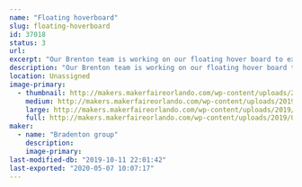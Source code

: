 ```yaml
---
name: "Floating hoverboard"
slug: floating-hoverboard
id: 37018
status: 3
url: 
excerpt: "Our Brenton team is working on our floating hover board to experiment science, computer science and technology."
description: "Our Brenton team is working on our floating hover board to experiment science, computer science and technology."
location: Unassigned
image-primary:
  - thumbnail: http://makers.makerfaireorlando.com/wp-content/uploads/2019/08/back-to-the-future-150x150.jpg
    medium: http://makers.makerfaireorlando.com/wp-content/uploads/2019/08/back-to-the-future-300x222.jpg
    large: http://makers.makerfaireorlando.com/wp-content/uploads/2019/08/back-to-the-future.jpg
    full: http://makers.makerfaireorlando.com/wp-content/uploads/2019/08/back-to-the-future.jpg
maker:
  - name: "Bradenton group"
    description:
    image-primary: 
last-modified-db: "2019-10-11 22:01:42"
last-exported: "2020-05-07 10:07:17"
---
```

